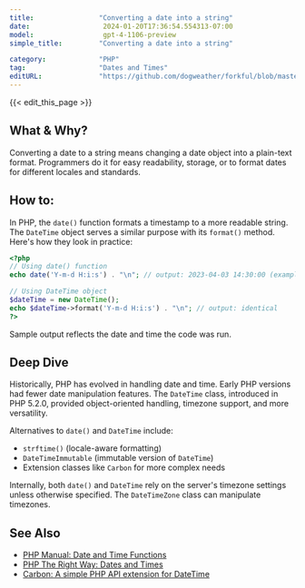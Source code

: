```yaml
---
title:                "Converting a date into a string"
date:                  2024-01-20T17:36:54.554313-07:00
model:                 gpt-4-1106-preview
simple_title:         "Converting a date into a string"

category:             "PHP"
tag:                  "Dates and Times"
editURL:              "https://github.com/dogweather/forkful/blob/master/content/en/php/converting-a-date-into-a-string.md"
---
```


{{< edit_this_page >}}

## What & Why?
Converting a date to a string means changing a date object into a plain-text format. Programmers do it for easy readability, storage, or to format dates for different locales and standards.

## How to:
In PHP, the `date()` function formats a timestamp to a more readable string. The `DateTime` object serves a similar purpose with its `format()` method. Here's how they look in practice:

```php
<?php
// Using date() function
echo date('Y-m-d H:i:s') . "\n"; // output: 2023-04-03 14:30:00 (example)

// Using DateTime object
$dateTime = new DateTime();
echo $dateTime->format('Y-m-d H:i:s') . "\n"; // output: identical
?>
```
Sample output reflects the date and time the code was run.

## Deep Dive
Historically, PHP has evolved in handling date and time. Early PHP versions had fewer date manipulation features. The `DateTime` class, introduced in PHP 5.2.0, provided object-oriented handling, timezone support, and more versatility.

Alternatives to `date()` and `DateTime` include:
- `strftime()` (locale-aware formatting)
- `DateTimeImmutable` (immutable version of `DateTime`)
- Extension classes like `Carbon` for more complex needs

Internally, both `date()` and `DateTime` rely on the server's timezone settings unless otherwise specified. The `DateTimeZone` class can manipulate timezones.

## See Also
- [PHP Manual: Date and Time Functions](https://www.php.net/manual/en/book.datetime.php)
- [PHP The Right Way: Dates and Times](https://phptherightway.com/#date_and_time)
- [Carbon: A simple PHP API extension for DateTime](https://carbon.nesbot.com/)
